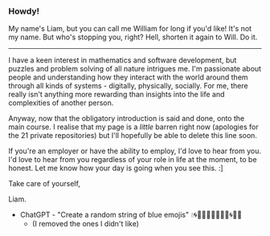 ### Howdy!
<!-- So I've created the profile readme, now I need to find something to say in it... dilemma, dilemma 🌀🧿 -->
My name's Liam, but you can call me William for long if you'd like! It's not my name. But who's stopping you, right? Hell, shorten it again to Will. Do it.

---
I have a keen interest in mathematics and software development, but puzzles and problem solving of all nature intrigues me. I'm passionate about people and understanding how they interact with the world around them through all kinds of systems - digitally, physically, socially. For me, there really isn't anything more rewarding than insights into the life and complexities of another person.

Anyway, now that the obligatory introduction is said and done, onto the main course. I realise that my page is a *little* barren right now (apologies for the 21 private repositories) but I'll hopefully be able to delete this line soon. 

If you're an employer or have the ability to employ, I'd love to hear from you. I'd love to hear from you regardless of your role in life at the moment, to be honest. Let me know how your day is going when you see this. :]

Take care of yourself,

Liam.

* ChatGPT - "Create a random string of blue emojis" 💧🌀🐳🔵🔷💙🌊💠💎🌀🔵🌌
  * (I removed the ones I didn't like)
<!-- Obligatory blank line at end of file B) -->
